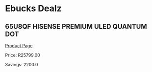 
# Ebucks Dealz
## 65U8QF HISENSE PREMIUM ULED QUANTUM DOT
[Product Page](https://www.ebucks.com/web/shop/productSelected.do?prodId=1049694050&catId=714971432)

Price: R25799.00

Savings: 2200.0


	